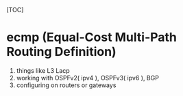 [TOC]
# ecmp (Equal-Cost Multi-Path Routing Definition)
1. things like L3 Lacp
2. working with OSPFv2( ipv4 ), OSPFv3( ipv6 ), BGP
3. configuring on routers or gateways